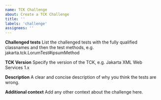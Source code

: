```yaml
---
name: TCK Challenge
about: Create a TCK Challenge
title: ''
labels: 'challenge'
assignees: ''
---
```

**Challenged tests**
List the challenged tests with the fully qualified classnames and then the test methods, e.g.
jakarta.tck.LorumTest#ipsumMethod

**TCK Version**
Specify the version of the TCK, e.g. Jakarta XML Web Services 1.x

**Description**
A clear and concise description of why you think the tests are wrong.

**Additional context**
Add any other context about the challenge here.